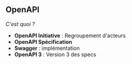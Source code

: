 ## OpenAPI

*C'est quoi ?*

* **OpenAPI Initiative**<!-- .element: style="color: green" --> : Regroupement d'acteurs
* **OpenAPI Spécification**<!-- .element: style="color: green" -->
* **Swagger**<!-- .element: style="color: green" --> : implémentation
* **OpenAPI 3**<!-- .element: style="color: green" --> : Version 3 des specs


